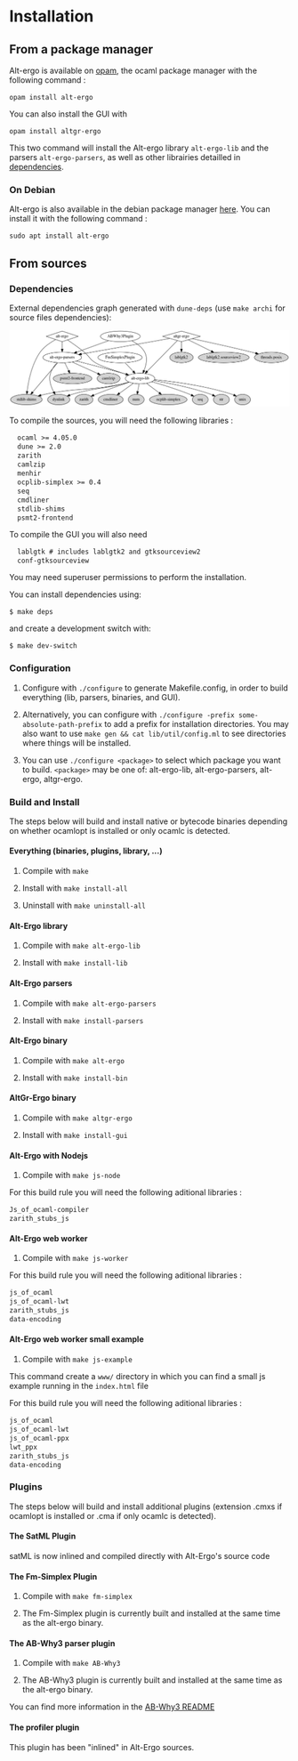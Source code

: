 # Installation

## From a package manager

Alt-ergo is available on [opam], the ocaml package manager with the following command :
```
opam install alt-ergo
```
You can also install the GUI with
```
opam install altgr-ergo
```

This two command will install the Alt-ergo library `alt-ergo-lib` and the parsers `alt-ergo-parsers`, as well as other librairies detailled in [dependencies](#dependencies).

### On Debian

Alt-ergo is also available in the debian package manager [here]. You can install it with the following command :

```
sudo apt install alt-ergo
```

## From sources

### Dependencies

External dependencies graph generated with `dune-deps` (use `make archi` for source files dependencies):

![](deps.png)

To compile the sources, you will need the following libraries :
```
  ocaml >= 4.05.0
  dune >= 2.0
  zarith
  camlzip
  menhir
  ocplib-simplex >= 0.4
  seq
  cmdliner
  stdlib-shims
  psmt2-frontend
```

To compile the GUI you will also need
```
  lablgtk # includes lablgtk2 and gtksourceview2
  conf-gtksourceview
```
You may need superuser permissions to perform the installation.

You can install dependencies using:

```
$ make deps
```

and create a development switch with:

```
$ make dev-switch
```

### Configuration

  1. Configure with `./configure` to generate Makefile.config,
  in order to build everything (lib, parsers, binaries, and GUI).

  2. Alternatively, you can configure with `./configure -prefix
  some-absolute-path-prefix` to add a prefix for installation
  directories. You may also want to use `make gen && cat lib/util/config.ml`
  to see directories where things will be installed.

  3. You can use `./configure <package>` to select which package you
  want to build. `<package>` may be one of: alt-ergo-lib, alt-ergo-parsers,
  alt-ergo, altgr-ergo.

### Build and Install

The steps below will build and install native or bytecode binaries
depending on whether ocamlopt is installed or only ocamlc is detected.

#### Everything (binaries, plugins, library, ...)

  1. Compile with `make`

  2. Install with `make install-all`

  3. Uninstall with `make uninstall-all`

#### Alt-Ergo library

  1. Compile with `make alt-ergo-lib`

  2. Install with `make install-lib`

#### Alt-Ergo parsers

  1. Compile with `make alt-ergo-parsers`

  2. Install with `make install-parsers`

#### Alt-Ergo binary

  1. Compile with `make alt-ergo`

  2. Install with `make install-bin`

#### AltGr-Ergo binary

  1. Compile with `make altgr-ergo`

  2. Install with `make install-gui`

#### Alt-Ergo with Nodejs

  1. Compile with `make js-node`

For this build rule you will need the following aditional libraries :
```
Js_of_ocaml-compiler
zarith_stubs_js
```

#### Alt-Ergo web worker

  1. Compile with `make js-worker`

For this build rule you will need the following aditional libraries :
```
js_of_ocaml
js_of_ocaml-lwt
zarith_stubs_js
data-encoding
```

#### Alt-Ergo web worker small example

  1. Compile with `make js-example`

This command create a `www/` directory in which you can find a small js example running in the `index.html` file

For this build rule you will need the following aditional libraries :
```
js_of_ocaml
js_of_ocaml-lwt
js_of_ocaml-ppx
lwt_ppx
zarith_stubs_js
data-encoding
```

### Plugins

The steps below will build and install additional plugins (extension
.cmxs if ocamlopt is installed or .cma if only ocamlc is detected).

#### The SatML Plugin

 satML is now inlined and compiled directly with Alt-Ergo's source code

#### The Fm-Simplex Plugin

  1. Compile with `make fm-simplex`

  2. The Fm-Simplex plugin is currently built and installed
  at the same time as the alt-ergo binary.

#### The AB-Why3 parser plugin

  1. Compile with `make AB-Why3`

  2. The AB-Why3 plugin is currently built and installed
  at the same time as the alt-ergo binary.

You can find more information in the [AB-Why3 README]

#### The profiler plugin

This plugin has been "inlined" in Alt-Ergo sources.


[AB-Why3 README]: ../Plugins/ab_why3.md
[opam]:  https://opam.ocaml.org/
[here]: https://packages.debian.org/buster/alt-ergo
